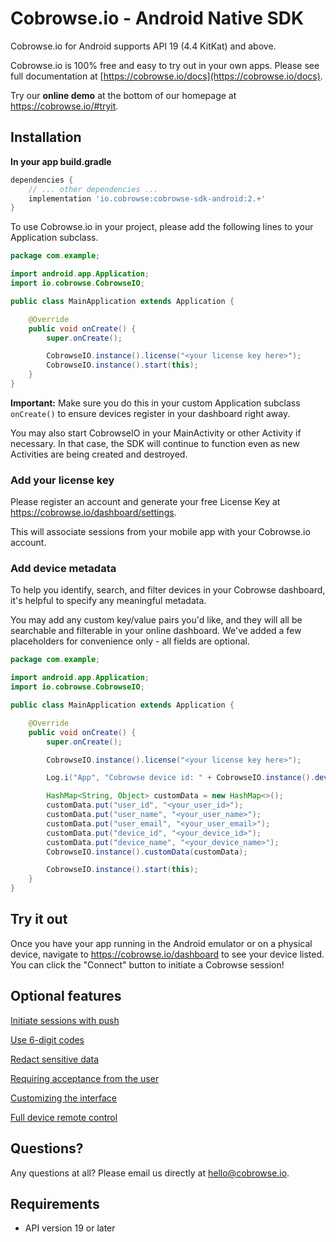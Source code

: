 # Cobrowse.io - Android Native SDK

Cobrowse.io for Android supports API 19 (4.4 KitKat) and above.

Cobrowse.io is 100% free and easy to try out in your own apps. Please see full documentation at [https://cobrowse.io/docs](https://cobrowse.io/docs).

Try our **online demo** at the bottom of our homepage at <https://cobrowse.io/#tryit>.

## Installation

**In your app build.gradle**
```gradle
dependencies {
    // ... other dependencies ...
    implementation 'io.cobrowse:cobrowse-sdk-android:2.+'
}
```

To use Cobrowse.io in your project, please add the following lines to your Application subclass.

```java
package com.example;

import android.app.Application;
import io.cobrowse.CobrowseIO;

public class MainApplication extends Application {

    @Override
    public void onCreate() {
        super.onCreate();

        CobrowseIO.instance().license("<your license key here>");
        CobrowseIO.instance().start(this);
    }
}
```

**Important:** Make sure you do this in your custom Application subclass `onCreate()` to ensure devices register in your dashboard right away.

You may also start CobrowseIO in your MainActivity or other Activity if necessary. In that case, the SDK will continue to function even as new Activities are being created and destroyed.

### Add your license key

Please register an account and generate your free License Key at <https://cobrowse.io/dashboard/settings>.

This will associate sessions from your mobile app with your Cobrowse.io account.


### Add device metadata

To help you identify, search, and filter devices in your Cobrowse dashboard, it's helpful to specify any meaningful metadata.

You may add any custom key/value pairs you'd like, and they will all be searchable and filterable in your online dashboard. We've added a few placeholders for convenience only - all fields are optional.

```java
package com.example;

import android.app.Application;
import io.cobrowse.CobrowseIO;

public class MainApplication extends Application {

    @Override
    public void onCreate() {
        super.onCreate();

        CobrowseIO.instance().license("<your license key here>");

        Log.i("App", "Cobrowse device id: " + CobrowseIO.instance().deviceId(this));

        HashMap<String, Object> customData = new HashMap<>();
        customData.put("user_id", "<your_user_id>");
        customData.put("user_name", "<your_user_name>");
        customData.put("user_email", "<your_user_email>");
        customData.put("device_id", "<your_device_id>");
        customData.put("device_name", "<your_device_name>");
        CobrowseIO.instance().customData(customData);

        CobrowseIO.instance().start(this);
    }
}
```

## Try it out

Once you have your app running in the Android emulator or on a physical device, navigate to <https://cobrowse.io/dashboard> to see your device listed. You can click the "Connect" button to initiate a Cobrowse session!

## Optional features

[Initiate sessions with push](./docs/initiate-with-push.md)

[Use 6-digit codes](./docs/user-generated-codes.md)

[Redact sensitive data](./docs/redact-sensitive-data.md)

[Requiring acceptance from the user](./docs/require-user-consent.md)

[Customizing the interface](./docs/customizing-the-interface.md)

[Full device remote control](./docs/full-device-remote-control.md)

## Questions?
Any questions at all? Please email us directly at [hello@cobrowse.io](mailto:hello@cobrowse.io).

## Requirements

* API version 19 or later
